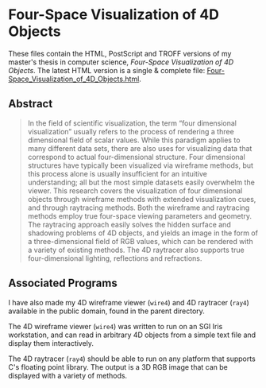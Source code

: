 Four-Space Visualization of 4D Objects
====================================================================================================

These files contain the HTML, PostScript and TROFF versions of my master's thesis in computer
science, _Four-Space Visualization of 4D Objects_. The latest HTML version is a single & complete
file: [Four-Space\_Visualization\_of\_4D\_Objects.html][].

Abstract
--------
> In the field of scientific visualization, the term “four dimensional
> visualization” usually refers to the process of rendering a three dimensional
> field of scalar values. While this paradigm applies to many different data
> sets, there are also uses for visualizing data that correspond to actual
> four-dimensional structure. Four dimensional structures have typically been
> visualized via wireframe methods, but this process alone is usually insufficient
> for an intuitive understanding; all but the most simple datasets easily
> overwhelm the viewer. This research covers the visualization of four
> dimensional objects through wireframe methods with extended visualization cues,
> and through raytracing methods. Both the wireframe and raytracing methods
> employ true four-space viewing parameters and geometry. The raytracing approach
> easily solves the hidden surface and shadowing problems of 4D objects, and
> yields an image in the form of a three-dimensional field of RGB values, which
> can be rendered with a variety of existing methods. The 4D raytracer also
> supports true four-dimensional lighting, reflections and refractions.


Associated Programs
-------------------
I have also made my 4D wireframe viewer (`wire4`) and 4D raytracer (`ray4`) available in the public
domain, found in the parent directory.

The 4D wireframe viewer (`wire4`) was written to run on an SGI Iris workstation, and can read in
arbitrary 4D objects from a simple text file and display them interactively.

The 4D raytracer (`ray4`) should be able to run on any platform that supports C's floating point
library. The output is a 3D RGB image that can be displayed with a variety of methods.



[Four-Space\_Visualization\_of\_4D\_Objects.html]: http://hollasch.github.io/ray4/Four-Space_Visualization_of_4D_Objects.html
